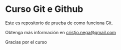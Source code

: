 # Curso Git e Github

Este es repositorio de prueba de como funciona Git.

Obtenga más información en cristjo.nega@gmail.com

Gracias por el curso
